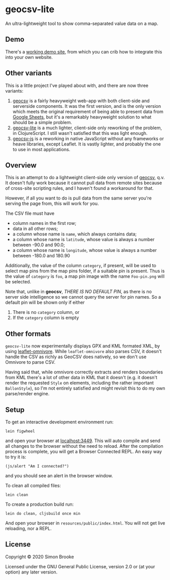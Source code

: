 # geocsv-lite

An ultra-lightweight tool to show comma-separated value data on a map.

## Demo

There's a [working demo site](https://simon-brooke.github.io/geocsv-lite/), from which you can crib how to integrate this into your own website.

## Other variants

This is a little project I've played about with, and there are now three variants:

1. [geocsv](https://github.com/simon-brooke/geocsv) is a fairly heavyweight web-app with both client-side and serverside components. It was the first version, and is the only version which meets the original requirement of being able to present data from [Google Sheets](https://www.google.co.uk/sheets/about/), but it's a remarkably heavyweight solution to what should be a simple problem.
2. [geocsv-lite](https://github.com/simon-brooke/geocsv-lite) is a much lighter, client-side only reworking of the problem, in ClojureScript. I still wasn't satisfied that this was light enough.
3. [geocsv-js](https://github.com/simon-brooke/geocsv-js) is a reworking in native JavaScript without any frameworks or heave libraries, except Leaflet. It is vastly lighter, and probably the one to use in most applications.

## Overview

This is an attempt to do a lightweight client-side only version of [geocsv](https://github.com/simon-brooke/geocsv), q.v. It doesn't fully work because it cannot pull data from remote sites because of cross-site scripting rules, and I haven't found a workaround for that.

However, if all you want to do is pull data from the same server you're serving the page from, this will work for you.

The CSV file must have

* column names in the first row;
* data in all other rows;
* a column whose name is `name`, which always contains data;
* a column whose name is `latitude`, whose value is always a number between -90.0 and 90.0;
* a column whose name is `longitude`, whose value is always a number between -180.0 and 180.90

Additionally, the value of the column `category`, if present, will be used to select map pins from the map pins folder, if a suitable pin is present. Thus is the value of `category` is `foo`, a map pin image with the name `Foo-pin.png` will be selected.

Note that, unlike in **geocsv**, *THERE IS NO DEFAULT PIN*, as there is no server side intelligence so we cannot query the server for pin names. So a default pin will be shown only if either

1. There is no `category` column, or
2. If the `category` column is empty

## Other formats

`geocsv-lite` now experimentally displays GPX and KML formated XML, by using [leaflet-omnivore](https://github.com/mapbox/leaflet-omnivore). While `leaflet-omnivore` also parses CSV, it doesn't
handle the CSV as richly as GeoCSV does natively, so we don't use Omnivore to parse CSV.

Having said that, while omnivore correctly extracts and renders boundaries from KML there's a lot of other data in KML that it doesn't (e.g. it doesn't render the requested `Style` on elements, including the rather important `BallonStyle`), so I'm not entirely satisfied and might revisit this to do my own parse/render engine.

## Setup

To get an interactive development environment run:

    lein figwheel

and open your browser at [localhost:3449](http://localhost:3449/).
This will auto compile and send all changes to the browser without the
need to reload. After the compilation process is complete, you will
get a Browser Connected REPL. An easy way to try it is:

    (js/alert "Am I connected?")

and you should see an alert in the browser window.

To clean all compiled files:

    lein clean

To create a production build run:

    lein do clean, cljsbuild once min

And open your browser in `resources/public/index.html`. You will not
get live reloading, nor a REPL.

## License

Copyright © 2020 Simon Brooke

Licensed under the GNU General Public License, version 2.0 or (at your option) any later version.

